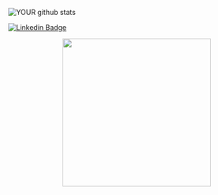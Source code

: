 
![YOUR github stats](https://github-readme-stats.vercel.app/api?username=Daniboy370) 
<br/>

[![Linkedin Badge](https://img.shields.io/badge/-Eitan_Shalev-blue?style=flat-square&logo=Linkedin&logoColor=white&link=https://www.linkedin.com/in/eitan-shalev-9b09a91b2/)](https://www.linkedin.com/in/daniel-engelsman/)

&nbsp; &nbsp; &nbsp; &nbsp; &nbsp; &nbsp; &nbsp; &nbsp; &nbsp; &nbsp; &nbsp; &nbsp; &nbsp; &nbsp; <img src='https://media1.tenor.com/images/69526a37d84d274e6e01da07bf0ed0b5/tenor.gif?itemid=4691438' width=300 />
